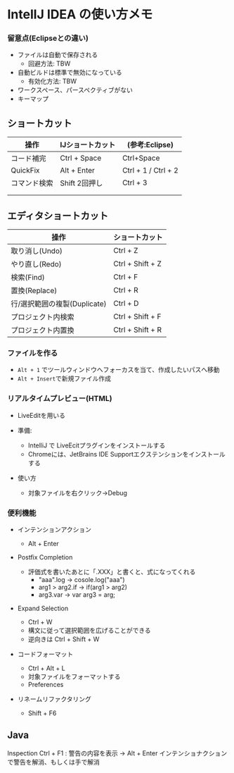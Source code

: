 # IntellJ IDEA の使い方メモ

### 留意点(Eclipseとの違い)
* ファイルは自動で保存される
  * 回避方法: TBW
* 自動ビルドは標準で無効になっている
  * 有効化方法: TBW
* ワークスペース、パースペクティブがない
* キーマップ

## ショートカット

| 操作 | IJショートカット | (参考:Eclipse) |
|---|---|---|
| コード補完 | Ctrl + Space | Ctrl+Space |
| QuickFix | Alt + Enter | Ctrl + 1  / Ctrl + 2 |
| コマンド検索 | Shift 2回押し | Ctrl + 3 |
|  |  |  |
|  |  |  |

## エディタショートカット

| 操作 | ショートカット |
|---|---|
| 取り消し(Undo) | Ctrl + Z |
| やり直し(Redo) | Ctrl + Shift + Z |
| 検索(Find) | Ctrl + F |
| 置換(Replace) | Ctrl + R |
| 行/選択範囲の複製(Duplicate) | Ctrl + D |
| プロジェクト内検索 | Ctrl + Shift + F |
| プロジェクト内置換 | Ctrl + Shift + R |

### ファイルを作る
* `Alt + 1` でツールウィンドウへフォーカスを当て、作成したいパスへ移動
* `Alt + Insert`で新規ファイル作成

### リアルタイムプレビュー(HTML)
* LiveEditを用いる

* 準備:
  * IntelliJ で LiveEcitプラグインをインストールする
  * Chromeには、JetBrains IDE Supportエクステンションをインストールする
* 使い方
  * 対象ファイルを右クリック→Debug

### 便利機能
* インテンションアクション
  * Alt + Enter

* Postfix Completion
  * 評価式を書いたあとに「.XXX」と書くと、式になってくれる
    * "aaa".log → cosole.log("aaa")
    * arg1 > arg2.if → if(arg1 > arg2)
    * arg3.var → var arg3 = arg;

* Expand Selection
  * Ctrl + W
  * 構文に従って選択範囲を広げることができる
  * 逆向きは Ctrl + Shift + W

* コードフォーマット
  * Ctrl + Alt + L
  * 対象ファイルをフォーマットする
  * Preferences 

* リネームリファクタリング
  * Shift + F6

## Java

Inspection
Ctrl + F1 : 警告の内容を表示
→ Alt + Enter インテンショナクションで警告を解消、もしくは手で解消